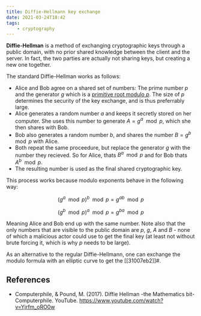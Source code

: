 ```yaml
---
title: Diffie-Hellmann key exchange
date: 2021-03-24T18:42
tags:
    - cryptography
---
```


**Diffie-Hellman** is a method of exchanging cryptographic keys through a public domain, with no prior shared knowledge between the client and the server. In fact, the two parties are actually not sharing keys, but creating a new one together.

The standard Diffie-Hellman works as follows:

- Alice and Bob agree on a shared set of numbers: The prime number $p$ and the generator $g$ which is a [primitive root modulo $p$](https://en.wikipedia.org/wiki/Primitive_root_modulo_n). The size of $p$ determines the security of the key exchange, and is thus preferrably large.
- Alice generates a random number $a$ and keeps it secretly stored on her computer. She uses this number to generate $A = g^a\mod p$, which she then shares with Bob.
- Bob also generates a random number $b$, and shares the number $B = g^b \mod p$ with Alice.
- Both repeat the same proceedure, but replace the generator $g$ with the number they recieved. So for Alice, thats $B^a \mod p$ and for Bob thats $A^b\mod p$.
- The resulting number is used as the final shared cryptographic key.

This process works because modulo exponents behave in the following way:

$$(g^a \mod p)^b \mod p = g^{ab} \mod p$$

$$(g^b \mod p)^a \mod p = g^{ba} \mod p$$

Meaning Alice and Bob end up with the same number. Note also that the only numbers that are visible to the public domain are $p$, $g$, $A$ and $B$ - none of which a malicious actor could use to get the final key (at least not without brute forcing it, which is why $p$ needs to be large).

As an alternative to the regular Diffie-Hellmann, one can exchange the modulo formula with an elliptic curve to get the [[31007eb2]]#.

## References

- Computerphile, & Pound, M. (2017). Diffie Hellman -the Mathematics bit- Computerphile. YouTube. <https://www.youtube.com/watch?v=Yjrfm_oRO0w>
